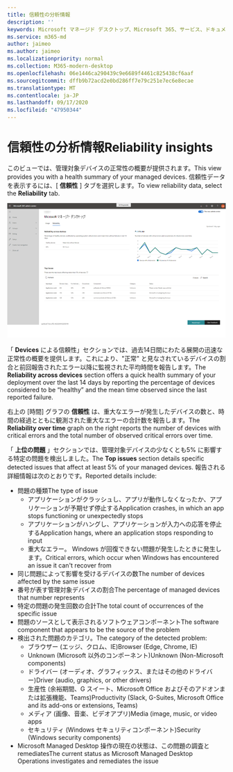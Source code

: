 ```yaml
---
title: 信頼性の分析情報
description: ''
keywords: Microsoft マネージド デスクトップ、Microsoft 365、サービス、ドキュメント
ms.service: m365-md
author: jaimeo
ms.author: jaimeo
ms.localizationpriority: normal
ms.collection: M365-modern-desktop
ms.openlocfilehash: 06e1446ca290439c9e6689f4461c825438cf6aaf
ms.sourcegitcommit: dffb9b72acd2e0bd286ff7e79c251e7ec6e8ecae
ms.translationtype: MT
ms.contentlocale: ja-JP
ms.lasthandoff: 09/17/2020
ms.locfileid: "47950344"
---
```

# <a name="reliability-insights"></a><span data-ttu-id="467ca-103">信頼性の分析情報</span><span class="sxs-lookup"><span data-stu-id="467ca-103">Reliability insights</span></span>

<span data-ttu-id="467ca-104">このビューでは、管理対象デバイスの正常性の概要が提供されます。</span><span class="sxs-lookup"><span data-stu-id="467ca-104">This view provides you with a health summary of your managed devices.</span></span> <span data-ttu-id="467ca-105">信頼性データを表示するには、[ **信頼性** ] タブを選択します。</span><span class="sxs-lookup"><span data-stu-id="467ca-105">To view reliability data, select the **Reliability** tab.</span></span>


![[信頼性] ウィンドウ: デバイス間の信頼性を左上に、時間の経過による信頼性を右上に、トップの問題の表を下にします。](../../media/insights_reliability.png)

<span data-ttu-id="467ca-108">「 **Devices** による信頼性」セクションでは、過去14日間にわたる展開の迅速な正常性の概要を提供します。これにより、"正常" と見なされているデバイスの割合と前回報告されたエラー以降に監視された平均時間を報告します。</span><span class="sxs-lookup"><span data-stu-id="467ca-108">The **Reliability across devices** section offers a quick health summary of your deployment over the last 14 days by reporting the percentage of devices considered to be “healthy” and the mean time observed since the last reported failure.</span></span> 

 
<span data-ttu-id="467ca-109">右上の [時間] グラフの **信頼性** は、重大なエラーが発生したデバイスの数と、時間の経過とともに観測された重大なエラーの合計数を報告します。</span><span class="sxs-lookup"><span data-stu-id="467ca-109">The **Reliability over time** graph on the right reports the number of devices with critical errors and the total number of observed critical errors over time.</span></span>

<span data-ttu-id="467ca-110">「 **上位の問題** 」セクションでは、管理対象デバイスの少なくとも5% に影響する特定の問題を検出しました。</span><span class="sxs-lookup"><span data-stu-id="467ca-110">The **Top issues** section details specific detected issues that affect at least 5% of your managed devices.</span></span> <span data-ttu-id="467ca-111">報告される詳細情報は次のとおりです。</span><span class="sxs-lookup"><span data-stu-id="467ca-111">Reported details include:</span></span>

- <span data-ttu-id="467ca-112">問題の種類</span><span class="sxs-lookup"><span data-stu-id="467ca-112">The type of issue</span></span>
    - <span data-ttu-id="467ca-113">アプリケーションがクラッシュし、アプリが動作しなくなったか、アプリケーションが予期せず停止する</span><span class="sxs-lookup"><span data-stu-id="467ca-113">Application crashes, in which an app stops functioning or unexpectedly stops</span></span>
    - <span data-ttu-id="467ca-114">アプリケーションがハングし、アプリケーションが入力への応答を停止する</span><span class="sxs-lookup"><span data-stu-id="467ca-114">Application hangs, where an application stops responding to input</span></span>
    - <span data-ttu-id="467ca-115">重大なエラー。 Windows が回復できない問題が発生したときに発生します。</span><span class="sxs-lookup"><span data-stu-id="467ca-115">Critical errors, which occur when Windows has encountered an issue it can't recover from</span></span>
- <span data-ttu-id="467ca-116">同じ問題によって影響を受けるデバイスの数</span><span class="sxs-lookup"><span data-stu-id="467ca-116">The number of devices affected by the same issue</span></span>
- <span data-ttu-id="467ca-117">番号が表す管理対象デバイスの割合</span><span class="sxs-lookup"><span data-stu-id="467ca-117">The percentage of managed devices that number represents</span></span>
- <span data-ttu-id="467ca-118">特定の問題の発生回数の合計</span><span class="sxs-lookup"><span data-stu-id="467ca-118">The total count of occurrences of the specific issue</span></span>
- <span data-ttu-id="467ca-119">問題のソースとして表示されるソフトウェアコンポーネント</span><span class="sxs-lookup"><span data-stu-id="467ca-119">The software component that appears to be the source of the problem</span></span>
- <span data-ttu-id="467ca-120">検出された問題のカテゴリ。</span><span class="sxs-lookup"><span data-stu-id="467ca-120">The category of the detected problem:</span></span>
    - <span data-ttu-id="467ca-121">ブラウザー (エッジ、クロム、IE)</span><span class="sxs-lookup"><span data-stu-id="467ca-121">Browser (Edge, Chrome, IE)</span></span>
    - <span data-ttu-id="467ca-122">Unknown (Microsoft 以外のコンポーネント)</span><span class="sxs-lookup"><span data-stu-id="467ca-122">Unknown (Non-Microsoft components)</span></span>
    - <span data-ttu-id="467ca-123">ドライバー (オーディオ、グラフィックス、またはその他のドライバー)</span><span class="sxs-lookup"><span data-stu-id="467ca-123">Driver (audio, graphics, or other drivers)</span></span>
    - <span data-ttu-id="467ca-124">生産性 (余裕期間、G スイート、Microsoft Office およびそのアドオンまたは拡張機能、Teams)</span><span class="sxs-lookup"><span data-stu-id="467ca-124">Productivity (Slack, G-Suites, Microsoft Office and its add-ons or extensions, Teams)</span></span>
    - <span data-ttu-id="467ca-125">メディア (画像、音楽、ビデオアプリ)</span><span class="sxs-lookup"><span data-stu-id="467ca-125">Media (image, music, or video apps</span></span>
    - <span data-ttu-id="467ca-126">セキュリティ (Windows セキュリティコンポーネント)</span><span class="sxs-lookup"><span data-stu-id="467ca-126">Security (Windows security components)</span></span>
- <span data-ttu-id="467ca-127">Microsoft Managed Desktop 操作の現在の状態は、この問題の調査と remediates</span><span class="sxs-lookup"><span data-stu-id="467ca-127">The current status as Microsoft Managed Desktop Operations investigates and remediates the issue</span></span>


